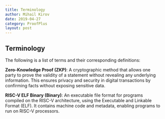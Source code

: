 ```yaml
---
title: Terminology
author: Mihail Kirov
date: 2019-04-27
category: ProofPlus
layout: post
---
```


## Terminology

The following is a list of terms and their corresponding definitions:

**Zero-Knowledge Proof (ZKP)**: A cryptographic method that allows one party to prove the validity of a statement without revealing any underlying information. This ensures privacy and security in digital transactions by confirming facts without exposing sensitive data.

**RISC-V ELF Binary (Binary)**: An executable file format for programs compiled on the RISC-V architecture, using the Executable and Linkable Format (ELF). It contains machine code and metadata, enabling programs to run on RISC-V processors.